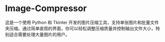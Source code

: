 # Image-Compressor
这是一个使用 Python 和 Tkinter 开发的图片压缩工具，支持单张图片和批量文件夹压缩。通过简单直观的界面，你可以轻松调整压缩质量并控制输出文件大小，特别适合需要处理大量图片的用户。
